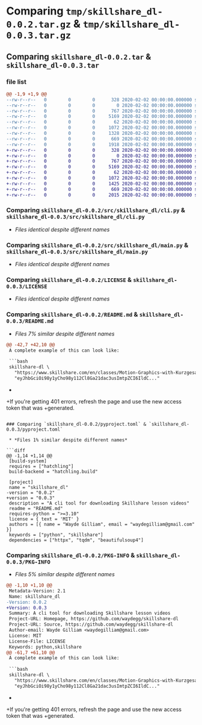 # Comparing `tmp/skillshare_dl-0.0.2.tar.gz` & `tmp/skillshare_dl-0.0.3.tar.gz`

## Comparing `skillshare_dl-0.0.2.tar` & `skillshare_dl-0.0.3.tar`

### file list

```diff
@@ -1,9 +1,9 @@
--rw-r--r--   0        0        0      328 2020-02-02 00:00:00.000000 skillshare_dl-0.0.2/Makefile
--rw-r--r--   0        0        0        0 2020-02-02 00:00:00.000000 skillshare_dl-0.0.2/src/skillshare_dl/__init__.py
--rw-r--r--   0        0        0      767 2020-02-02 00:00:00.000000 skillshare_dl-0.0.2/src/skillshare_dl/cli.py
--rw-r--r--   0        0        0     5169 2020-02-02 00:00:00.000000 skillshare_dl-0.0.2/src/skillshare_dl/main.py
--rw-r--r--   0        0        0       62 2020-02-02 00:00:00.000000 skillshare_dl-0.0.2/.gitignore
--rw-r--r--   0        0        0     1072 2020-02-02 00:00:00.000000 skillshare_dl-0.0.2/LICENSE
--rw-r--r--   0        0        0     1328 2020-02-02 00:00:00.000000 skillshare_dl-0.0.2/README.md
--rw-r--r--   0        0        0      669 2020-02-02 00:00:00.000000 skillshare_dl-0.0.2/pyproject.toml
--rw-r--r--   0        0        0     1918 2020-02-02 00:00:00.000000 skillshare_dl-0.0.2/PKG-INFO
+-rw-r--r--   0        0        0      328 2020-02-02 00:00:00.000000 skillshare_dl-0.0.3/Makefile
+-rw-r--r--   0        0        0        0 2020-02-02 00:00:00.000000 skillshare_dl-0.0.3/src/skillshare_dl/__init__.py
+-rw-r--r--   0        0        0      767 2020-02-02 00:00:00.000000 skillshare_dl-0.0.3/src/skillshare_dl/cli.py
+-rw-r--r--   0        0        0     5169 2020-02-02 00:00:00.000000 skillshare_dl-0.0.3/src/skillshare_dl/main.py
+-rw-r--r--   0        0        0       62 2020-02-02 00:00:00.000000 skillshare_dl-0.0.3/.gitignore
+-rw-r--r--   0        0        0     1072 2020-02-02 00:00:00.000000 skillshare_dl-0.0.3/LICENSE
+-rw-r--r--   0        0        0     1425 2020-02-02 00:00:00.000000 skillshare_dl-0.0.3/README.md
+-rw-r--r--   0        0        0      669 2020-02-02 00:00:00.000000 skillshare_dl-0.0.3/pyproject.toml
+-rw-r--r--   0        0        0     2015 2020-02-02 00:00:00.000000 skillshare_dl-0.0.3/PKG-INFO
```

### Comparing `skillshare_dl-0.0.2/src/skillshare_dl/cli.py` & `skillshare_dl-0.0.3/src/skillshare_dl/cli.py`

 * *Files identical despite different names*

### Comparing `skillshare_dl-0.0.2/src/skillshare_dl/main.py` & `skillshare_dl-0.0.3/src/skillshare_dl/main.py`

 * *Files identical despite different names*

### Comparing `skillshare_dl-0.0.2/LICENSE` & `skillshare_dl-0.0.3/LICENSE`

 * *Files identical despite different names*

### Comparing `skillshare_dl-0.0.2/README.md` & `skillshare_dl-0.0.3/README.md`

 * *Files 7% similar despite different names*

```diff
@@ -42,7 +42,10 @@
 A complete example of this can look like:
 
 ```bash
 skillshare-dl \
   "https://www.skillshare.com/en/classes/Motion-Graphics-with-Kurzgesagt-%E2%80%93-Part-1/631970755/projects?via=Selected-SearchSuggestion" \
   "eyJhbGciOi98y1yCho98y112Cl8Ga21dac3usImtpZCI6IldC..."
 ```
+
+If you're getting 401 errors, refresh the page and use the new access token that was
+generated.
```

### Comparing `skillshare_dl-0.0.2/pyproject.toml` & `skillshare_dl-0.0.3/pyproject.toml`

 * *Files 1% similar despite different names*

```diff
@@ -1,14 +1,14 @@
 [build-system]
 requires = ["hatchling"]
 build-backend = "hatchling.build"
 
 [project]
 name = "skillshare_dl"
-version = "0.0.2"
+version = "0.0.3"
 description = "A cli tool for downloading Skillshare lesson videos"
 readme = "README.md"
 requires-python = ">=3.10"
 license = { text = 'MIT' }
 authors = [{ name = "Wayde Gilliam", email = "waydegilliam@gmail.com" }]
 keywords = ["python", "skillshare"]
 dependencies = ["httpx", "tqdm", "beautifulsoup4"]
```

### Comparing `skillshare_dl-0.0.2/PKG-INFO` & `skillshare_dl-0.0.3/PKG-INFO`

 * *Files 5% similar despite different names*

```diff
@@ -1,10 +1,10 @@
 Metadata-Version: 2.1
 Name: skillshare_dl
-Version: 0.0.2
+Version: 0.0.3
 Summary: A cli tool for downloading Skillshare lesson videos
 Project-URL: Homepage, https://github.com/waydegg/skillshare-dl
 Project-URL: Source, https://github.com/waydegg/skillshare-dl
 Author-email: Wayde Gilliam <waydegilliam@gmail.com>
 License: MIT
 License-File: LICENSE
 Keywords: python,skillshare
@@ -61,7 +61,10 @@
 A complete example of this can look like:
 
 ```bash
 skillshare-dl \
   "https://www.skillshare.com/en/classes/Motion-Graphics-with-Kurzgesagt-%E2%80%93-Part-1/631970755/projects?via=Selected-SearchSuggestion" \
   "eyJhbGciOi98y1yCho98y112Cl8Ga21dac3usImtpZCI6IldC..."
 ```
+
+If you're getting 401 errors, refresh the page and use the new access token that was
+generated.
```

